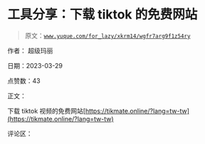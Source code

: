 # 工具分享：下载 tiktok 的免费网站

> 原文：[`www.yuque.com/for_lazy/xkrm14/wgfr7arg9f1z54ry`](https://www.yuque.com/for_lazy/xkrm14/wgfr7arg9f1z54ry)

作者： 超级玛丽

日期：2023-03-29

点赞数：43

正文：

下载 tiktok 视频的免费网站[https://tikmate.online/?lang=tw-tw](https://tikmate.online/?lang=tw-tw)

评论区：



